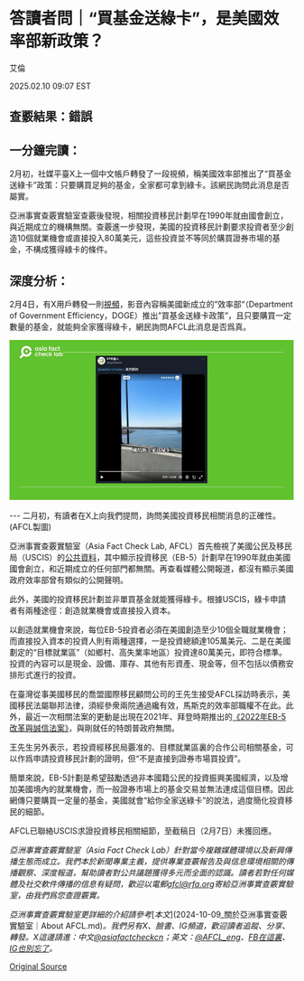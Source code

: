 # 答讀者問｜“買基金送綠卡”，是美國效率部新政策？

艾倫

2025.02.10 09:07 EST

## 查覈結果：錯誤

## 一分鐘完讀：

2月初，社媒平臺X上一個中文帳戶轉發了一段視頻，稱美國效率部推出了“買基金送綠卡”政策：只要購買足夠的基金，全家都可拿到綠卡。該網民詢問此消息是否屬實。

亞洲事實查覈實驗室查覈後發現，相關投資移民計劃早在1990年就由國會創立，與近期成立的機構無關。查覈進一步發現，美國的投資移民計劃要求投資者至少創造10個就業機會或直接投入80萬美元，這些投資並不等同於購買證券市場的基金，不構成獲得綠卡的條件。

## 深度分析：

2月4日，有X用戶轉發一則[視頻](https://x.com/zymzmxw/status/1886358225240420538)，影音內容稱美國新成立的”效率部“（Department of Government Efficiency，DOGE）推出”買基金送綠卡政策”，且只要購買一定數量的基金，就能夠全家獲得綠卡，網民詢問AFCL此消息是否爲真。

![二月初，有讀者在X上向我們提問，詢問美國投資移民相關消息的正確性。](images/5RQ33JJXHRCONAQP2U7IA3H6XM.jpg)

--- 二月初，有讀者在X上向我們提問，詢問美國投資移民相關消息的正確性。 (AFCL製圖)

亞洲事實查覈實驗室（Asia Fact Check Lab, AFCL）首先檢視了美國公民及移民局（USCIS）的[公共資料](https://www.uscis.gov/working-in-the-united-states/permanent-workers/employment-based-immigration-fifth-preference-eb-5/about-the-eb-5-visa-classification)，其中顯示投資移民（EB-5）計劃早在1990年就由美國國會創立，和近期成立的任何部門都無關。再查看媒體公開報道，都沒有顯示美國政府效率部曾有類似的公開聲明。

此外，美國的投資移民計劃並非單買基金就能獲得綠卡。根據USCIS，綠卡申請者有兩種途徑：創造就業機會或直接投入資本。

以創造就業機會來說，每位EB-5投資者必須在美國創造至少10個全職就業機會；而直接投入資本的投資人則有兩種選擇，一是投資總額達105萬美元、二是在美國劃定的“目標就業區”（如鄉村、高失業率地區）投資達80萬美元，即符合標準。投資的內容可以是現金、設備、庫存、其他有形資產、現金等，但不包括以債務安排形式進行的投資。

在臺灣從事美國移民的喬盟國際移民顧問公司的王先生接受AFCL採訪時表示，美國移民法屬聯邦法律，須經參衆兩院通過纔有效，馬斯克的效率部職權不在此。此外，最近一次相關法案的更動是出現在2021年、拜登時期推出的[《2022年EB-5改革與誠信法案》](https://www.congress.gov/bill/117th-congress/house-bill/2901)，與剛就任的特朗普政府無關。

王先生另外表示，若投資經移民局覈准的、目標就業區裏的合作公司相關基金，可以作爲申請投資移民計劃的證明，但“不是直接到證券市場買投資”。

簡單來說，EB-5計劃是希望鼓勵透過非本國籍公民的投資振興美國經濟，以及增加美國境內的就業機會，而一般證券市場上的基金交易並無法達成這個目標。因此網傳只要購買一定量的基金，美國就會“給你全家送綠卡”的說法，過度簡化投資移民的細節。

AFCL已聯絡USCIS求證投資移民相關細節，至截稿日（2月7日）未獲回應。

*亞洲事實查覈實驗室（Asia Fact Check Lab）針對當今複雜媒體環境以及新興傳播生態而成立。我們本於新聞專業主義，提供專業查覈報告及與信息環境相關的傳播觀察、深度報道，幫助讀者對公共議題獲得多元而全面的認識。讀者若對任何媒體及社交軟件傳播的信息有疑問，歡迎以電郵*[*afcl@rfa.org*](mailto:afcl@rfa.org)*寄給亞洲事實查覈實驗室，由我們爲您查證覈實。*

*亞洲事實查覈實驗室更詳細的介紹請參考*[*本文*](2024-10-09_關於亞洲事實查覈實驗室｜About AFCL.md)*。我們另有X、臉書、IG頻道，歡迎讀者追蹤、分享、轉發。X這邊請進：中文*[*@asiafactcheckcn*](https://twitter.com/asiafactcheckcn)*；英文：*[*@AFCL\_eng*](https://twitter.com/AFCL_eng)*、*[*FB在這裏*](https://www.facebook.com/asiafactchecklabcn)*、*[*IG也別忘了*](https://www.instagram.com/asiafactchecklab/)*。*



[Original Source](https://www.rfa.org/mandarin/shishi-hecha/2025/02/10/fact-check-immigration-fund-trump-doge/)